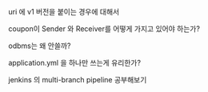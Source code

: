uri 에 v1 버전을 붙이는 경우에 대해서

coupon이 Sender 와 Receiver를 어떻게 가지고 있어야 하는가?

odbms는 왜 안쓸까?

application.yml 을 하나만 쓰는게 유리한가?

jenkins 의 multi-branch pipeline 공부해보기
